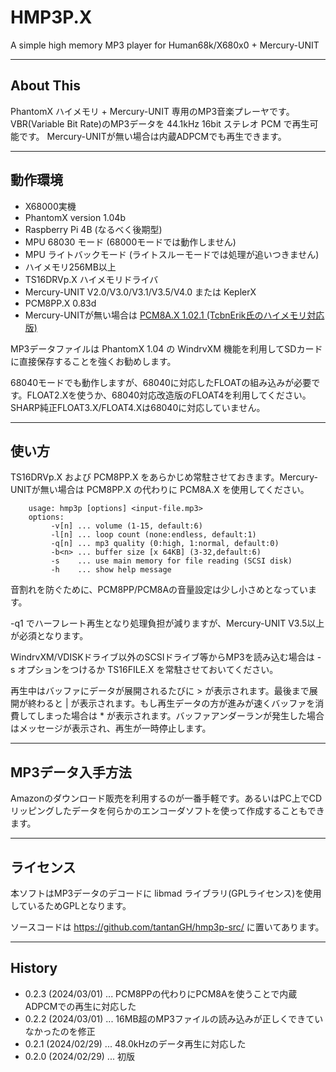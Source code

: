 # HMP3P.X

A simple high memory MP3 player for Human68k/X680x0 + Mercury-UNIT

---

## About This

PhantomX ハイメモリ + Mercury-UNIT 専用のMP3音楽プレーヤです。
VBR(Variable Bit Rate)のMP3データを 44.1kHz 16bit ステレオ PCM で再生可能です。
Mercury-UNITが無い場合は内蔵ADPCMでも再生できます。

---

## 動作環境

* X68000実機
* PhantomX version 1.04b
* Raspberry Pi 4B (なるべく後期型)
* MPU 68030 モード (68000モードでは動作しません)
* MPU ライトバックモード (ライトスルーモードでは処理が追いつきません)
* ハイメモリ256MB以上
* TS16DRVp.X ハイメモリドライバ
* Mercury-UNIT V2.0/V3.0/V3.1/V3.5/V4.0 または KeplerX
* PCM8PP.X 0.83d
* Mercury-UNITが無い場合は [PCM8A.X 1.02.1 (TcbnErik氏のハイメモリ対応版)](https://github.com/kg68k/pcm8a/releases/tag/v1.02.1)

MP3データファイルは PhantomX 1.04 の WindrvXM 機能を利用してSDカードに直接保存することを強くお勧めします。

68040モードでも動作しますが、68040に対応したFLOATの組み込みが必要です。FLOAT2.Xを使うか、68040対応改造版のFLOAT4を利用してください。SHARP純正FLOAT3.X/FLOAT4.Xは68040に対応していません。

---

## 使い方

TS16DRVp.X および PCM8PP.X をあらかじめ常駐させておきます。Mercury-UNITが無い場合は PCM8PP.X の代わりに PCM8A.X を使用してください。

        usage: hmp3p [options] <input-file.mp3>
        options:
             -v[n] ... volume (1-15, default:6)
             -l[n] ... loop count (none:endless, default:1)
             -q[n] ... mp3 quality (0:high, 1:normal, default:0)
             -b<n> ... buffer size [x 64KB] (3-32,default:6)
             -s    ... use main memory for file reading (SCSI disk)
             -h    ... show help message

音割れを防ぐために、PCM8PP/PCM8Aの音量設定は少し小さめとなっています。

-q1 でハーフレート再生となり処理負担が減りますが、Mercury-UNIT V3.5以上が必須となります。

WindrvXM/VDISKドライブ以外のSCSIドライブ等からMP3を読み込む場合は -s オプションをつけるか TS16FILE.X を常駐させておいてください。

再生中はバッファにデータが展開されるたびに > が表示されます。最後まで展開が終わると | が表示されます。もし再生データの方が進みが速くバッファを消費してしまった場合は * が表示されます。バッファアンダーランが発生した場合はメッセージが表示され、再生が一時停止します。

---

## MP3データ入手方法

Amazonのダウンロード販売を利用するのが一番手軽です。あるいはPC上でCDリッピングしたデータを何らかのエンコーダソフトを使って作成することもできます。

---

## ライセンス

本ソフトはMP3データのデコードに libmad ライブラリ(GPLライセンス)を使用しているためGPLとなります。

ソースコードは https://github.com/tantanGH/hmp3p-src/ に置いてあります。

---

## History

* 0.2.3 (2024/03/01) ... PCM8PPの代わりにPCM8Aを使うことで内蔵ADPCMでの再生に対応した
* 0.2.2 (2024/03/01) ... 16MB超のMP3ファイルの読み込みが正しくできていなかったのを修正
* 0.2.1 (2024/02/29) ... 48.0kHzのデータ再生に対応した
* 0.2.0 (2024/02/29) ... 初版
